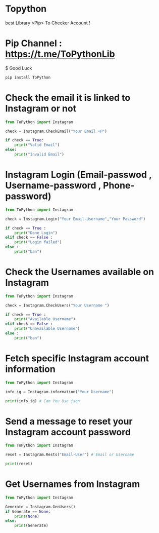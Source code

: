 # Topython
best Library &lt;Pip> To Checker Account !
# Pip Channel : https://t.me/ToPythonLib
$ Good Luck 
```bash
pip install ToPython

```
# Check the email it is linked to Instagram or not 
```python
from ToPython import Instagram

check = Instagram.CheckEmail("Your Email +@")

if check == True:
    print("Valid Email")
else:
    print("Invalid Email")
  ```  

# Instagram Login (Email-passwod , Username-password , Phone-password)
```python
from ToPython import Instagram

check = Instagram.Login("Your Email-Username","Your Password")

if check == True :
    print("Done Login")
elif check == False :
    print("Login failed")
else :
    print("ban")        
```
# Check the Usernames available on Instagram 
```python
from ToPython import Instagram

check = Instagram.CheckUsers("Your Username ")

if check == True :
    print("Available Username")
elif check == False :
    print("Unavailable Username")
else :
    print("ban") 
```
# Fetch specific Instagram account information 
```python
from ToPython import Instagram

info_ig = Instagram.information("Your Username")

print(info_ig) # Can You Use json
```
# Send a message to reset your Instagram account password 
```python
from ToPython import Instagram

reset = Instagram.Rests("Email-User") # Email or Username

print(reset) 
```
# Get Usernames from Instagram 
```python
from ToPython import Instagram

Generate = Instagram.GenUsers()
if Generate == None:
    print(None)
else:
    print(Generate)
```
